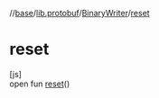 //[base](../../../index.md)/[lib.protobuf](../index.md)/[BinaryWriter](index.md)/[reset](reset.md)

# reset

[js]\
open fun [reset](reset.md)()
